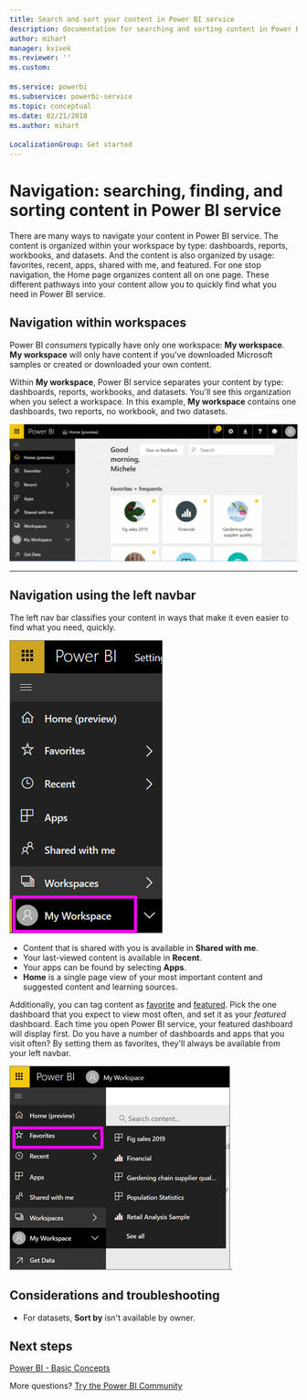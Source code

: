 ```yaml
---
title: Search and sort your content in Power BI service
description: documentation for searching and sorting content in Power BI workspaces
author: mihart
manager: kvivek
ms.reviewer: ''
ms.custom: 

ms.service: powerbi
ms.subservice: powerbi-service
ms.topic: conceptual
ms.date: 02/21/2018
ms.author: mihart

LocalizationGroup: Get started
---
```

# Navigation: searching, finding, and sorting content in Power BI service
There are many ways to navigate your content in Power BI service. The content is organized within your workspace by type: dashboards, reports, workbooks, and datasets.  And the content is also organized by usage: favorites, recent, apps, shared with me, and featured. For one stop navigation, the Home page organizes content all on one page. These different pathways into your content allow you to quickly find what you need in Power BI service.  

## Navigation within workspaces

Power BI *consumers* typically have only one workspace: **My workspace**. **My workspace** will only have content if you've downloaded Microsoft samples or created or downloaded your own content.  

Within **My workspace**, Power BI service separates your content by type: dashboards, reports, workbooks, and datasets. You'll see this organization when you select a workspace. In this example, **My workspace** contains one dashboards, two reports, no workbook, and two datasets.

![video](./media/end-user-search-sort/nav.gif)

________________________________________

## Navigation using the left navbar
The left nav bar classifies your content in ways that make it even easier to find what you need, quickly.  

![left nav bar](./media/end-user-search-sort/power-bi-newnav2.png)


- Content that is shared with you is available in **Shared with me**.
- Your last-viewed content is available in **Recent**. 
- Your apps can be found by selecting **Apps**.
- **Home** is a single page view of your most important content and suggested content and learning sources.

Additionally, you can tag content as [favorite](end-user-favorite.md) and [featured](end-user-featured.md). Pick the one dashboard that you expect to view most often, and set it as your *featured* dashboard. Each time you open Power BI service, your featured dashboard will display first. Do you have a number of dashboards and apps that you visit often? By setting them as favorites, they'll always be available from your left navbar.

![Favorites flyout](./media/end-user-search-sort/power-bi-favorite-flyout.png).


## Considerations and troubleshooting
* For datasets, **Sort by** isn't available by owner.

## Next steps
[Power BI - Basic Concepts](end-user-basic-concepts.md)

More questions? [Try the Power BI Community](http://community.powerbi.com/)